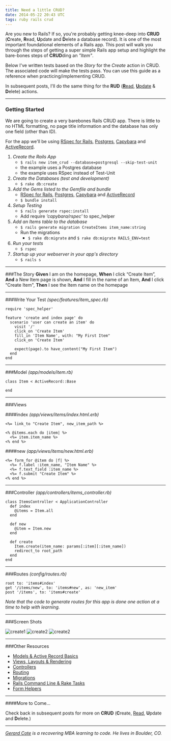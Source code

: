 ```yaml
---
title: Need a little CRUD?
date: 2014-05-22 20:43 UTC
tags: ruby rails crud
---
```


Are you new to Rails? If so, you're probably getting knee-deep into __CRUD__ (**C**reate, **R**ead, **U**pdate and **D**elete a database record). It is one of the most important foundational elements of a Rails app. This post will walk you through the steps of getting a super simple Rails app setup and highlight the bare-bones steps of **CRUD**ding an *"Item"*.

Below I've written tests based on the *Story* for the *Create* action in CRUD. The  associated code will make the tests pass. You can use this guide as a reference when practicing/implementing CRUD.

In subsequent posts, I'll do the same thing for the **RUD** ([**R**ead](http://www.gerardcote.com/2014/06/13/the-r-in-crud.html), [**U**pdate](http://www.gerardcote.com/2014/06/25/the-u-in-crud.html) & **D**elete) actions.

---
### Getting Started
We are going to create a very barebones Rails CRUD app. There is little to no HTML formatting, no page title information and the database has only one field (other than ID).

For the app we'll be using [RSpec for Rails](https://rubygems.org/gems/rspec-rails), [Postgres](https://rubygems.org/gems/pg), [Capybara](https://rubygems.org/gems/capybara) and [ActiveRecord](https://rubygems.org/gems/activerecord).


1. *Create the Rails App*
    - `$ rails new item_crud --database=postgresql --skip-test-unit`
    - the example uses a Postgres database
    - the example uses RSpec instead of Test-Unit
2. *Create the Databases (test and development)*
    - `$ rake db:create`
3. *Add the Gems listed to the Gemfile and bundle*
    - [RSpec for Rails](https://rubygems.org/gems/rspec-rails), [Postgres](https://rubygems.org/gems/pg), [Capybara](https://rubygems.org/gems/capybara) and [ActiveRecord](https://rubygems.org/gems/activerecord)
    - `$ bundle install`
4. *Setup Testing*
    - `$ rails generate rspec:install`
    - Add require *‘capybara/rspec'* to spec_helper
5. *Add an Items table to the database*
    - `$ rails generate migration CreateItems item_name:string`
    - Run the migrations
      - `$ rake db:migrate` and `$ rake db:migrate RAILS_ENV=test`
6. *Run your tests*
    - `$ rspec`
7. *Startup up your webserver in your app's directory*
    - `$ rails s`

---

###The Story
**Given** I am on the homepage, **When** I click “Create Item”, **And** a New Item page is shown, **And** I fill in the name of an Item, **And** I click “Create Item", **Then** I see the Item name on the homepage

---

###Write Your Test
*(spec/features/item_spec.rb)*

    require 'spec_helper'

    feature 'create and index page' do
      scenario 'user can create an item' do
        visit '/'
        click_on 'Create Item'
        fill_in 'Item Name', with: "My First Item"
        click_on 'Create Item'

        expect(page).to have_content("My First Item")
      end
    end
---
###Model
*(app/models/item.rb)*

    class Item < ActiveRecord::Base

    end
---
###Views

####index
*(app/views/items/index.html.erb)*

    <%= link_to "Create Item", new_item_path %>

    <% @items.each do |item| %>
      <%= item.item_name %>
    <% end %>

####new
*(app/views/items/new.html.erb)*

    <%= form_for @item do |f| %>
      <%= f.label :item_name, "Item Name" %>
      <%= f.text_field :item_name %>
      <%= f.submit "Create Item" %>
    <% end %>
---
###Controller
*(app/controllers/items_controller.rb)*

    class ItemsController < ApplicationController
      def index
        @items = Item.all
      end

      def new
        @item = Item.new
      end

      def create
        Item.create(item_name: params[:item][:item_name])
        redirect_to root_path
      end
    end
---
###Routes
*(config/routes.rb)*

    root to: 'items#index'
    get '/items/new', to: 'items#new', as: 'new_item'
    post '/items', to: 'items#create'

*Note that the code to generate routes for this app is done one action at a time to help with learning.*

---
###Screen Shots

![create1](http://www.mjcomm.net/downloads/gschool/blog/item_crud_create.jpg)
![create2](http://www.mjcomm.net/downloads/gschool/blog/item_crud_create_form.jpg)
![create2](http://www.mjcomm.net/downloads/gschool/blog/item_crud_create_index.jpg)

---
###Other Resources


-  [Models & Active Record Basics](http://guides.rubyonrails.org/active_record_basics.html)
-  [Views, Layouts & Rendering](http://guides.rubyonrails.org/layouts_and_rendering.html)
-  [Controllers](http://guides.rubyonrails.org/action_controller_overview.html)
-  [Routing](http://guides.rubyonrails.org/routing.html )
-  [Migrations](http://guides.rubyonrails.org/migrations.html)
-  [Rails Command Line & Rake Tasks](http://guides.rubyonrails.org/command_line.html)
-  [Form Helpers](http://guides.rubyonrails.org/form_helpers.html)

---
####More to Come...

Check back in subsequent posts for more on __CRUD__ (**C**reate, [Read](http://www.gerardcote.com/2014/06/13/the-r-in-crud.html), **U**pdate and **D**elete.)

---


*[Gerard Cote](mailto:grcote@gmail.com) is a recovering MBA learning to code. He lives in Boulder, CO.*

